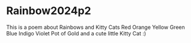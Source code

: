 # Rainbow2024p2
This is a poem about Rainbows and Kitty Cats
Red
Orange
Yellow
Green
Blue
Indigo
Violet
Pot of Gold
and a cute little Kitty Cat :)
